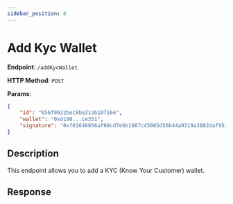 ```yaml
---
sidebar_position: 6
---
```


# Add Kyc Wallet

**Endpoint**: `/addKycWallet`

**HTTP Method**: `POST`

**Params**: 
``` json
{
    "id": "656f0922bec8be21ab10716e",
    "wallet": "0xd198...ce351",
    "signature": "0xf01646656af60cd7ebb1987c45005d56b44a9319a3882daf951cda2140ec8e326ef7417d436891f5e0773756ffa1b6506fe48724093cd9a6629aba070d766a101c"
}
```

## Description

This endpoint allows you to add a KYC (Know Your Customer) wallet.

## Response
